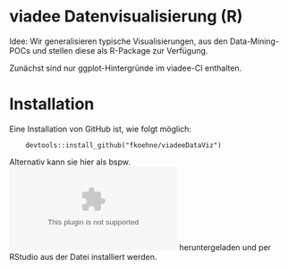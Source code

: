 # viadee Datenvisualisierung (R)

Idee: Wir generalisieren typische Visualisierungen, aus den Data-Mining-POCs und stellen diese als R-Package zur Verfügung.

Zunächst sind nur ggplot-Hintergründe im viadee-CI enthalten.

# Installation
Eine Installation von GitHub ist, wie folgt möglich:

		devtools::install_github("fkoehne/viadeeDataViz")


Alternativ kann sie hier als bspw. ![viadeedataviz_0.1.0.tar.gz](viadeedataviz_0.1.0.tar.gz)  heruntergeladen und per RStudio aus der Datei installiert werden.
